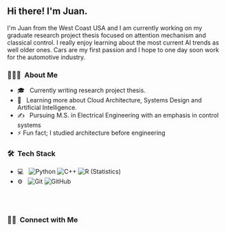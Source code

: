 

<h2> Hi there! I'm Juan.</h2>

I'm Juan from the West Coast USA and I am currently working on my graduate research project thesis focused on attention mechanism and classical control. I really enjoy learning about the most current AI trends as well older ones. Cars are my first passion and I hope to one day soon work for the automotive industry.

<h3> 👨🏻‍💻 &nbsp;About Me </h3>

- 🎓 &nbsp; Currently writing research project thesis.
- 🌱 &nbsp; Learning more about Cloud Architecture, Systems Design and Artificial Intelligence.
- ✍️ &nbsp; Pursuing M.S. in Electrical Engineering with an emphasis in control systems
- ⚡ Fun fact; I studied architecture before engineering
<h3> 🛠 &nbsp;Tech Stack</h3>

- 💻 &nbsp;
  ![Python](https://img.shields.io/badge/-Python-333333?style=flat&logo=python)
  ![C++](https://img.shields.io/badge/-C++-333333?style=flat&logo=C%2B%2B&logoColor=00599C)
  ![R (Statistics)](https://img.shields.io/badge/-R-333333?style=flat&logo=R&logoColor=276DC3)
- ⚙️ &nbsp;
  ![Git](https://img.shields.io/badge/-Git-333333?style=flat&logo=git)
  ![GitHub](https://img.shields.io/badge/-GitHub-333333?style=flat&logo=github)


<br/>



<br/>

<h3> 🤝🏻 &nbsp;Connect with Me </h3>



